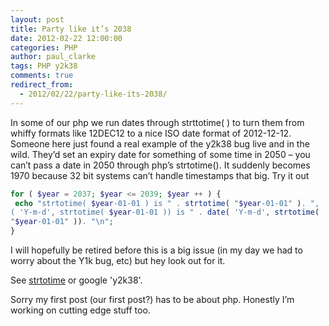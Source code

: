```yaml
---
layout: post
title: Party like it’s 2038
date: 2012-02-22 12:00:00
categories: PHP
author: paul_clarke
tags: PHP y2k38
comments: true
redirect_from:
  - 2012/02/22/party-like-its-2038/
---
```


In some of our php we run dates through strttotime( ) to turn them from whiffy formats like  12DEC12 to a nice ISO date format of 2012-12-12. Someone here just found a real example of the y2k38 bug live and in the wild. They’d set an expiry date for something of some time in 2050 – you can’t pass a date in 2050 through php’s strtotime(). It suddenly becomes 1970 because 32 bit systems can’t handle timestamps that big. Try it out

```php
for ( $year = 2037; $year <= 2039; $year ++ ) {
 echo "strtotime( $year-01-01 ) is " . strtotime( "$year-01-01" ). ",
( 'Y-m-d', strtotime( $year-01-01 )) is " . date( 'Y-m-d', strtotime(
"$year-01-01" )). "\n";
}
```
I will hopefully be retired before this is a big issue (in my day we had to worry about the Y1k bug, etc) but hey look out for it.

See [strtotime](http://php.net/manual/en/function.strtotime.php) or google 'y2k38'.

Sorry my first post (our first post?) has to be about php. Honestly I’m working on cutting edge stuff too.